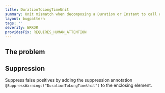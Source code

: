 ```yaml
---
title: DurationToLongTimeUnit
summary: Unit mismatch when decomposing a Duration or Instant to call a <long, TimeUnit> API
layout: bugpattern
tags: ''
severity: ERROR
providesFix: REQUIRES_HUMAN_ATTENTION
---
```


<!--
*** AUTO-GENERATED, DO NOT MODIFY ***
To make changes, edit the @BugPattern annotation or the explanation in docs/bugpattern.
-->

## The problem


## Suppression
Suppress false positives by adding the suppression annotation `@SuppressWarnings("DurationToLongTimeUnit")` to the enclosing element.
